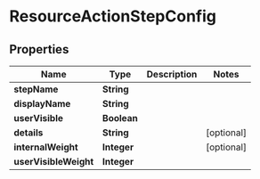 

# ResourceActionStepConfig


## Properties

Name | Type | Description | Notes
------------ | ------------- | ------------- | -------------
**stepName** | **String** |  | 
**displayName** | **String** |  | 
**userVisible** | **Boolean** |  | 
**details** | **String** |  |  [optional]
**internalWeight** | **Integer** |  |  [optional]
**userVisibleWeight** | **Integer** |  | 



